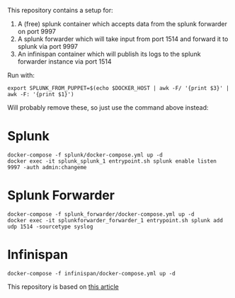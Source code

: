 This repository contains a setup for:  

1. A (free) splunk container which accepts data from the splunk forwarder on port 9997
2. A splunk forwarder which will take input from port 1514 and forward it to splunk via port 9997
3. An infinispan container which will publish its logs to the splunk forwarder instance via port 1514

Run with:

    export SPLUNK_FROM_PUPPET=$(echo $DOCKER_HOST | awk -F/ '{print $3}' | awk -F: '{print $1}')

Will probably remove these, so just use the command above instead:

# Splunk
    docker-compose -f splunk/docker-compose.yml up -d
    docker exec -it splunk_splunk_1 entrypoint.sh splunk enable listen 9997 -auth admin:changeme

# Splunk Forwarder
    docker-compose -f splunk_forwarder/docker-compose.yml up -d
    docker exec -it splunkforwarder_forwarder_1 entrypoint.sh splunk add udp 1514 -sourcetype syslog

# Infinispan
    docker-compose -f infinispan/docker-compose.yml up -d
    
This repository is based on [this article](http://blogs.splunk.com/2015/08/24/collecting-docker-logs-and-stats-with-splunk/)
